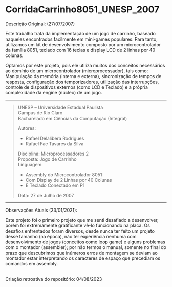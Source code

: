 # CorridaCarrinho8051_UNESP_2007

Descrição Original: (27/07/2007)  

Este trabalho trata da implementação de um jogo de carrinho, baseado naqueles encontrados facilmente em mini-games populares. Para tanto, utilizamos um kit de desenvolvimento composto por um microcontrolador da família 8051, teclado com 16 teclas e display LCD de 2 linhas por 40 colunas.  

Optamos por este projeto, pois ele utiliza muitos dos conceitos necessários ao domínio de um microcontrolador (microprocessador), tais como: Manipulação da memória (interna e externa), sincronização de tempos de resposta, configuração dos temporizadores, utilização das interrupções, controle de dispositivos externos (como LCD e Teclado) e a própria complexidade da engine (núcleo) de um jogo.



***
>UNESP – Universidade Estadual Paulista  
>Campus de Rio Claro  
>Bacharelado em Ciências da Computação (Integral)
>
>Autores:
> - Rafael Delalibera Rodrigues
> - Rafael Fae Tavares da Silva
> 
>Disciplina: Microprocessadores 2  
>Proposta:   Jogo de Carrinho  
>Linguagem:  
> - Assembly do Microcontrolador 8051  
> - Com Display de 2 Linhas por 40 Colunas  
> - E Teclado Conectado em P1  
>            
>Data: 27 de Julho de 2007  
***



Observações Atuais (23/01/2021):  
  
Este projeto foi o primeiro projeto que me senti desafiado a desenvolver, porém foi extremamente gratificante vê-lo funcionando na placa. Os desafios enfrentados foram diversos, desde nunca ter feito um projeto desse tamanho (na época), não ter experiência nenhuma com desenvolvimento de jogos (conceitos como loop game) e alguns problemas com o montador (assembler); por não termos o manual, somente no final do prazo que descubrimos que inúmeros erros de montagem se deviam ao montador estar interpretando os caracteres de espaço que precediam os comandos em assembly.

<br>Criação retroativa do repositório: 04/08/2023
